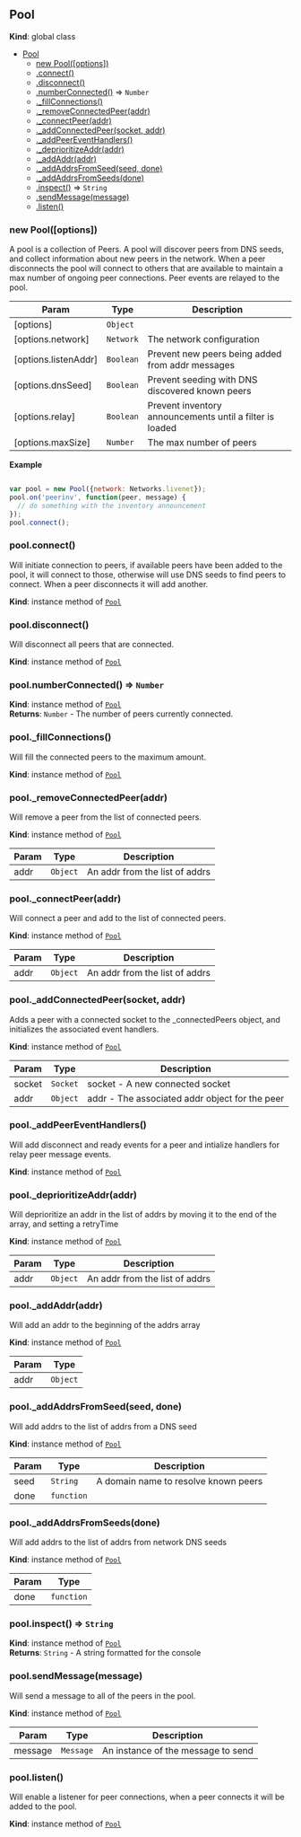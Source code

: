 <a name="Pool"></a>

## Pool
**Kind**: global class  

* [Pool](#Pool)
    * [new Pool([options])](#new_Pool_new)
    * [.connect()](#Pool+connect)
    * [.disconnect()](#Pool+disconnect)
    * [.numberConnected()](#Pool+numberConnected) ⇒ <code>Number</code>
    * [._fillConnections()](#Pool+_fillConnections)
    * [._removeConnectedPeer(addr)](#Pool+_removeConnectedPeer)
    * [._connectPeer(addr)](#Pool+_connectPeer)
    * [._addConnectedPeer(socket, addr)](#Pool+_addConnectedPeer)
    * [._addPeerEventHandlers()](#Pool+_addPeerEventHandlers)
    * [._deprioritizeAddr(addr)](#Pool+_deprioritizeAddr)
    * [._addAddr(addr)](#Pool+_addAddr)
    * [._addAddrsFromSeed(seed, done)](#Pool+_addAddrsFromSeed)
    * [._addAddrsFromSeeds(done)](#Pool+_addAddrsFromSeeds)
    * [.inspect()](#Pool+inspect) ⇒ <code>String</code>
    * [.sendMessage(message)](#Pool+sendMessage)
    * [.listen()](#Pool+listen)

<a name="new_Pool_new"></a>

### new Pool([options])
A pool is a collection of Peers. A pool will discover peers from DNS seeds, and
collect information about new peers in the network. When a peer disconnects the pool
will connect to others that are available to maintain a max number of
ongoing peer connections. Peer events are relayed to the pool.


| Param | Type | Description |
| --- | --- | --- |
| [options] | <code>Object</code> |  |
| [options.network] | <code>Network</code> | The network configuration |
| [options.listenAddr] | <code>Boolean</code> | Prevent new peers being added from addr messages |
| [options.dnsSeed] | <code>Boolean</code> | Prevent seeding with DNS discovered known peers |
| [options.relay] | <code>Boolean</code> | Prevent inventory announcements until a filter is loaded |
| [options.maxSize] | <code>Number</code> | The max number of peers |

**Example**  
```javascript

var pool = new Pool({network: Networks.livenet});
pool.on('peerinv', function(peer, message) {
  // do something with the inventory announcement
});
pool.connect();
```
<a name="Pool+connect"></a>

### pool.connect()
Will initiate connection to peers, if available peers have been added to
the pool, it will connect to those, otherwise will use DNS seeds to find
peers to connect. When a peer disconnects it will add another.

**Kind**: instance method of <code>[Pool](#Pool)</code>  
<a name="Pool+disconnect"></a>

### pool.disconnect()
Will disconnect all peers that are connected.

**Kind**: instance method of <code>[Pool](#Pool)</code>  
<a name="Pool+numberConnected"></a>

### pool.numberConnected() ⇒ <code>Number</code>
**Kind**: instance method of <code>[Pool](#Pool)</code>  
**Returns**: <code>Number</code> - The number of peers currently connected.  
<a name="Pool+_fillConnections"></a>

### pool._fillConnections()
Will fill the connected peers to the maximum amount.

**Kind**: instance method of <code>[Pool](#Pool)</code>  
<a name="Pool+_removeConnectedPeer"></a>

### pool._removeConnectedPeer(addr)
Will remove a peer from the list of connected peers.

**Kind**: instance method of <code>[Pool](#Pool)</code>  

| Param | Type | Description |
| --- | --- | --- |
| addr | <code>Object</code> | An addr from the list of addrs |

<a name="Pool+_connectPeer"></a>

### pool._connectPeer(addr)
Will connect a peer and add to the list of connected peers.

**Kind**: instance method of <code>[Pool](#Pool)</code>  

| Param | Type | Description |
| --- | --- | --- |
| addr | <code>Object</code> | An addr from the list of addrs |

<a name="Pool+_addConnectedPeer"></a>

### pool._addConnectedPeer(socket, addr)
Adds a peer with a connected socket to the _connectedPeers object, and
initializes the associated event handlers.

**Kind**: instance method of <code>[Pool](#Pool)</code>  

| Param | Type | Description |
| --- | --- | --- |
| socket | <code>Socket</code> | socket - A new connected socket |
| addr | <code>Object</code> | addr - The associated addr object for the peer |

<a name="Pool+_addPeerEventHandlers"></a>

### pool._addPeerEventHandlers()
Will add disconnect and ready events for a peer and intialize
handlers for relay peer message events.

**Kind**: instance method of <code>[Pool](#Pool)</code>  
<a name="Pool+_deprioritizeAddr"></a>

### pool._deprioritizeAddr(addr)
Will deprioritize an addr in the list of addrs by moving it to the end
of the array, and setting a retryTime

**Kind**: instance method of <code>[Pool](#Pool)</code>  

| Param | Type | Description |
| --- | --- | --- |
| addr | <code>Object</code> | An addr from the list of addrs |

<a name="Pool+_addAddr"></a>

### pool._addAddr(addr)
Will add an addr to the beginning of the addrs array

**Kind**: instance method of <code>[Pool](#Pool)</code>  

| Param | Type |
| --- | --- |
| addr | <code>Object</code> | 

<a name="Pool+_addAddrsFromSeed"></a>

### pool._addAddrsFromSeed(seed, done)
Will add addrs to the list of addrs from a DNS seed

**Kind**: instance method of <code>[Pool](#Pool)</code>  

| Param | Type | Description |
| --- | --- | --- |
| seed | <code>String</code> | A domain name to resolve known peers |
| done | <code>function</code> |  |

<a name="Pool+_addAddrsFromSeeds"></a>

### pool._addAddrsFromSeeds(done)
Will add addrs to the list of addrs from network DNS seeds

**Kind**: instance method of <code>[Pool](#Pool)</code>  

| Param | Type |
| --- | --- |
| done | <code>function</code> | 

<a name="Pool+inspect"></a>

### pool.inspect() ⇒ <code>String</code>
**Kind**: instance method of <code>[Pool](#Pool)</code>  
**Returns**: <code>String</code> - A string formatted for the console  
<a name="Pool+sendMessage"></a>

### pool.sendMessage(message)
Will send a message to all of the peers in the pool.

**Kind**: instance method of <code>[Pool](#Pool)</code>  

| Param | Type | Description |
| --- | --- | --- |
| message | <code>Message</code> | An instance of the message to send |

<a name="Pool+listen"></a>

### pool.listen()
Will enable a listener for peer connections, when a peer connects
it will be added to the pool.

**Kind**: instance method of <code>[Pool](#Pool)</code>  
